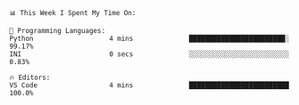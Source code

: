 <!--START_SECTION:waka-->
```text
📊 This Week I Spent My Time On: 

💬 Programming Languages: 
Python                   4 mins              ████████████████████████░   99.17% 
INI                      0 secs              ░░░░░░░░░░░░░░░░░░░░░░░░░   0.83%

🔥 Editors: 
VS Code                  4 mins              █████████████████████████   100.0%
```


<!--END_SECTION:waka-->
